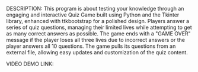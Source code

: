 DESCRIPTION: 
This program is about testing your knowledge through an engaging and interactive Quiz Game built using Python and the Tkinter library, enhanced with ttkbootstrap for a polished design. Players answer a series of quiz questions, managing their limited lives while attempting to get as many correct answers as possible. The game ends with a "GAME OVER" message if the player loses all three lives due to incorrect answers or the player answers all 10 questions. The game pulls its questions from an external file, allowing easy updates and customization of the quiz content.


VIDEO DEMO LINK: 
